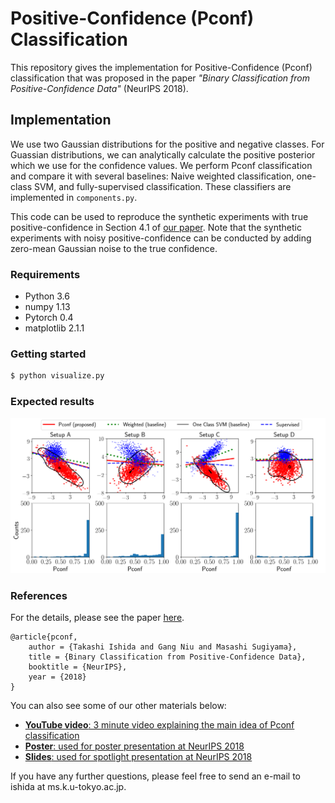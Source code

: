 # Positive-Confidence (Pconf) Classification

This repository gives the implementation for Positive-Confidence (Pconf) classification that was proposed in the paper *"Binary Classification from Positive-Confidence Data"* (NeurIPS 2018).

## Implementation
We use two Gaussian distributions for the positive and negative classes.  For Guassian distributions, we can analytically calculate the positive posterior which we use for the confidence values.  We perform Pconf classification and compare it with several baselines: Naive weighted classification, one-class SVM, and fully-supervised classification.  These classifiers are implemented in `components.py`.

This code can be used to reproduce the synthetic experiments with true positive-confidence in Section 4.1 of [our paper](https://arxiv.org/abs/1710.07138).
Note that the synthetic experiments with noisy positive-confidence can be conducted by adding zero-mean Gaussian noise to the true confidence.

### Requirements
- Python 3.6
- numpy 1.13
- Pytorch 0.4
- matplotlib 2.1.1

### Getting started
```bash
$ python visualize.py
```

### Expected results
![](synthetics.png)

### References
For the details, please see the paper [here](https://arxiv.org/abs/1710.07138).
```
@article{pconf,
	author = {Takashi Ishida and Gang Niu and Masashi Sugiyama},
	title = {Binary Classification from Positive-Confidence Data},
	booktitle = {NeurIPS},
	year = {2018}
}
```
You can also see some of our other materials below:

- [**YouTube video**: 3 minute video explaining the main idea of Pconf classification](https://youtu.be/2BpJcOf-1XA)
- [**Poster**: used for poster presentation at NeurIPS 2018](./poster.pdf)
- [**Slides**: used for spotlight presentation at NeurIPS 2018](./spotlight_slides.pdf)

If you have any further questions, please feel free to send an e-mail to ishida at ms.k.u-tokyo.ac.jp.
